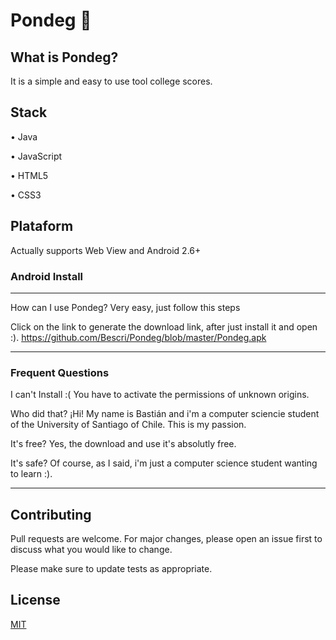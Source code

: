 # Pondeg 🧮


## **What is Pondeg?** 

It is a simple and easy to use tool college scores.

## Stack

•  Java 

•  JavaScript 

•  HTML5 

•  CSS3  

## Plataform

Actually supports Web View and Android 2.6+


### Android Install

------------

How can I use Pondeg?
Very easy, just follow this steps

Click on the link to generate the download link, after just install it and open :).
https://github.com/Bescri/Pondeg/blob/master/Pondeg.apk

------------

### Frequent Questions

I can't Install :( 
You have to activate the permissions of unknown origins.

Who did that? ¡Hi! My name is Bastián and i'm a computer sciencie student of the University of Santiago of Chile. This is my passion.

It's free? Yes, the download and use it's absolutly free.

It's safe? Of course, as I said, i'm just a computer science student wanting to learn :).

------------

                    
## Contributing
Pull requests are welcome. For major changes, please open an issue first to discuss what you would like to change.

Please make sure to update tests as appropriate.

## License
[MIT](https://choosealicense.com/licenses/mit/)



